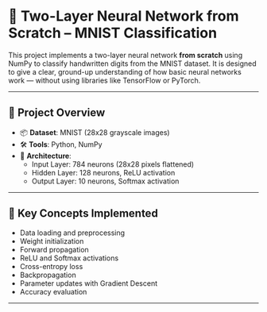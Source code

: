 
# 🧠 Two-Layer Neural Network from Scratch – MNIST Classification

This project implements a two-layer neural network **from scratch** using NumPy to classify handwritten digits from the MNIST dataset. It is designed to give a clear, ground-up understanding of how basic neural networks work — without using libraries like TensorFlow or PyTorch.

---

## 🚀 Project Overview

- 📦 **Dataset**: MNIST (28x28 grayscale images)
- 🛠 **Tools**: Python, NumPy
- 🧮 **Architecture**:
  - Input Layer: 784 neurons (28x28 pixels flattened)
  - Hidden Layer: 128 neurons, ReLU activation
  - Output Layer: 10 neurons, Softmax activation

---

## 🧠 Key Concepts Implemented

- Data loading and preprocessing
- Weight initialization
- Forward propagation
- ReLU and Softmax activations
- Cross-entropy loss
- Backpropagation
- Parameter updates with Gradient Descent
- Accuracy evaluation

---
